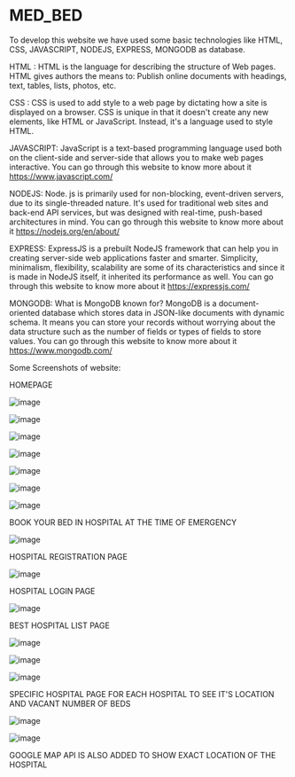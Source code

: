 # MED_BED
<!-- LINK OF MED_BED: https://med-bed.000webhostapp.com/ -->


To develop this website we have used some basic technologies like HTML, CSS, JAVASCRIPT, NODEJS, EXPRESS, MONGODB as database.

HTML : HTML is the language for describing the structure of Web pages. HTML gives authors the means to: Publish online documents with headings, text, tables, lists, photos, etc.

CSS :  CSS is used to add style to a web page by dictating how a site is displayed on a browser. CSS is unique in that it doesn't create any new elements, like HTML or JavaScript. Instead, it's a language used to style HTML.

JAVASCRIPT: JavaScript is a text-based programming language used both on the client-side and server-side that allows you to make web pages interactive.
            You can go through this website to know more about it https://www.javascript.com/

NODEJS: Node. js is primarily used for non-blocking, event-driven servers, due to its single-threaded nature. It's used for traditional web sites and back-end API services, but         was designed with real-time, push-based architectures in mind.
        You can go through this website to know more about it https://nodejs.org/en/about/
        
EXPRESS: ExpressJS is a prebuilt NodeJS framework that can help you in creating server-side web applications faster and smarter. Simplicity, minimalism, flexibility, scalability          are some of its characteristics and since it is made in NodeJS itself, it inherited its performance as well.
         You can go through this website to know more about it https://expressjs.com/
         
MONGODB: What is MongoDB known for?
         MongoDB is a document-oriented database which stores data in JSON-like documents with dynamic schema. It means you can store your records without worrying about the             data structure such as the number of fields or types of fields to store values.
        You can go through this website to know more about it https://www.mongodb.com/



Some Screenshots of website:

HOMEPAGE

![image](https://user-images.githubusercontent.com/90057479/139568936-8400f109-b7cb-4092-9fff-43c0d5ff22ab.png)

![image](https://user-images.githubusercontent.com/90057479/139568961-b8ee1190-da64-4b17-8890-a0555db8b415.png)


![image](https://user-images.githubusercontent.com/90057479/139568975-8716925c-bb1d-4429-a5bb-72f98502c6a7.png)

![image](https://user-images.githubusercontent.com/90057479/139568983-a212a35b-609e-41b5-89a1-9865eaf30528.png)

![image](https://user-images.githubusercontent.com/90057479/139568989-42a74272-9a1e-4dba-8616-a9149a10f296.png)

![image](https://user-images.githubusercontent.com/90057479/139568996-5c831718-8e7b-4246-902b-fa7c4cad4fa3.png)

![image](https://user-images.githubusercontent.com/90057479/139569015-868ac64c-c247-4ec8-9d11-8ebb47518447.png)

BOOK YOUR BED IN HOSPITAL AT THE TIME OF EMERGENCY

![image](https://user-images.githubusercontent.com/90057479/139569188-394af745-4198-4693-962b-fe27a92c47fe.png)

HOSPITAL REGISTRATION PAGE

![image](https://user-images.githubusercontent.com/90057479/139569214-1aa93286-6daa-41d8-b4fc-f25335cdb32c.png)

HOSPITAL LOGIN PAGE

![image](https://user-images.githubusercontent.com/90057479/139569225-c05cea57-3829-433b-bbba-d54e72d2b8b4.png)

BEST HOSPITAL LIST PAGE

![image](https://user-images.githubusercontent.com/90057479/139569265-7ae6f31a-7bc9-4fd2-8a87-a1558a97ecba.png)

![image](https://user-images.githubusercontent.com/90057479/139569271-5e981578-2d64-4125-9356-a11310ae5316.png)

![image](https://user-images.githubusercontent.com/90057479/139569273-1975601c-f3ab-4e3c-93ec-c33004bbd227.png)

SPECIFIC HOSPITAL PAGE FOR EACH HOSPITAL TO SEE IT'S LOCATION AND VACANT NUMBER OF BEDS 

![image](https://user-images.githubusercontent.com/90057479/139569319-787f8dce-9003-4c4e-8f8b-0ebf8cad63a7.png)

![image](https://user-images.githubusercontent.com/90057479/139569321-9737613d-7b21-487d-ba50-1b699d3c82dc.png)

GOOGLE MAP API IS ALSO ADDED TO SHOW EXACT LOCATION OF THE HOSPITAL




